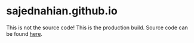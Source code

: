 # sajednahian.github.io
This is not the source code! This is the production build. Source code can be found [here](https://github.com/SajedNahian/PersonalWebsite).
